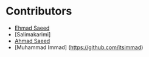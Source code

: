 # Contributors

- [Ehmad Saeed](https://github.com/justEhmadSaeed)
- [Salimakarimi]
- [Ahmad Saeed](https://github.com/ehmadsaeed)
- [Muhammad Immad] (https://github.com/itsimmad)
